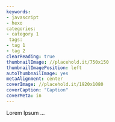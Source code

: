 ```yaml
---
keywords:
- javascript
- hexo
categories: 
- category 1
 tags: 
- tag 1
- tag 2
clearReading: true
thumbnailImage: //placehold.it/750x150
thumbnailImagePosition: left
autoThumbnailImage: yes
metaAlignment: center
coverImage: //placehold.it/1920x1080
coverCaption: "Caption"
coverMeta: in
---
```


Lorem Ipsum ...